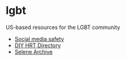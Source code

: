 # lgbt
US-based resources for the LGBT community
- [Social media safety](https://nickserv.notion.site/Social-media-safety-18ebd20e489a807ba2d2e19ee10236e3?pvs=4)
- [DIY HRT Directory](https://diyhrt.wiki/)
- [Selene Archive](https://selenearchive.github.io/)
